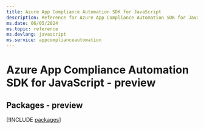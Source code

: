 ```yaml
---
title: Azure App Compliance Automation SDK for JavaScript
description: Reference for Azure App Compliance Automation SDK for JavaScript
ms.date: 06/05/2024
ms.topic: reference
ms.devlang: javascript
ms.service: appcomplianceautomation
---
```

# Azure App Compliance Automation SDK for JavaScript - preview
## Packages - preview
[!INCLUDE [packages](app-compliance-automation-index.md)]